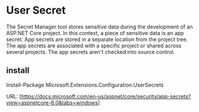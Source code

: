 # User Secret

The Secret Manager tool stores sensitive data during the development of an ASP.NET Core project. In this context, a piece of sensitive data is an app secret. App secrets are stored in a separate location from the project tree. The app secrets are associated with a specific project or shared across several projects. The app secrets aren't checked into source control.

## install

Install-Package Microsoft.Extensions.Configuration.UserSecrets

URL: [https://docs.microsoft.com/en-us/aspnet/core/security/app-secrets?view=aspnetcore-6.0&tabs=windows]
